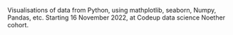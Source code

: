 Visualisations of data from Python, using mathplotlib, seaborn, Numpy, Pandas, etc. Starting 16 November 2022, at Codeup data science Noether cohort.